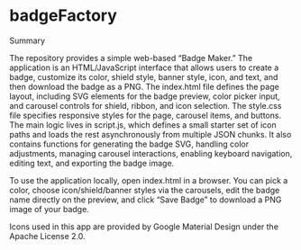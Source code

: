 # badgeFactory

Summary

The repository provides a simple web-based “Badge Maker.” The application is an HTML/JavaScript interface that allows users to create a badge, customize its color, shield style, banner style, icon, and text, and then download the badge as a PNG. The index.html file defines the page layout, including SVG elements for the badge preview, color picker input, and carousel controls for shield, ribbon, and icon selection. The style.css file specifies responsive styles for the page, carousel items, and buttons. The main logic lives in script.js, which defines a small starter set of icon paths and loads the rest asynchronously from multiple JSON chunks. It also contains functions for generating the badge SVG, handling color adjustments, managing carousel interactions, enabling keyboard navigation, editing text, and exporting the badge image.

To use the application locally, open index.html in a browser. You can pick a color, choose icon/shield/banner styles via the carousels, edit the badge name directly on the preview, and click “Save Badge” to download a PNG image of your badge.

Icons used in this app are provided by Google Material Design under the Apache License 2.0.
